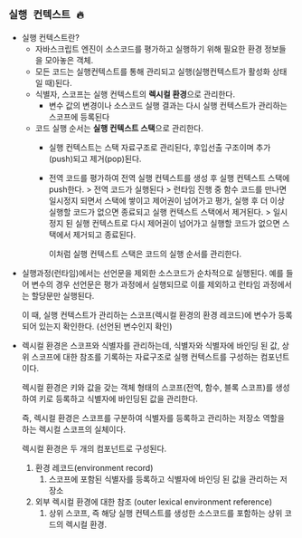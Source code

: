 ## `실행 컨텍스트 🔥`

- 실행 컨텍스트란?
  - 자바스크립트 엔진이 소스코드를 평가하고 실행하기 위해 필요한 환경 정보들을 모아놓은 객체.
  - 모든 코드는 실행컨텍스트를 통해 관리되고 실행(실행컨텍스트가 활성화 상태일 때)된다.
  - 식별자, 스코프는 실행 컨텍스트의 **렉시컬 환경**으로 관리한다.
      - 변수 값의 변경이나 소스코드 실행 결과는 다시 실행 컨텍스트가 관리하는 스코프에 등록된다
  - 코드 실행 순서는 **실행 컨텍스트 스택**으로 관리한다.
      - 실행 컨텍스트는 스택 자료구조로 관리된다, 후입선출 구조이며 추가(push)되고 제거(pop)된다.
      - 전역 코드를 평가하여 전역 실행 컨텍스트를 생성 후 실행 컨텍스트 스택에 push한다. > 전역 코드가 실행된다 > 런타임 진행 중 함수 코드를 만나면 일시정지 되면서 스택에 쌓이고 제어권이 넘어가고 평가, 실행 후 더 이상 실행할 코드가 없으면 종료되고 실행 컨텍스트 스택에서 제거된다. > 일시정지 된 실행 컨텍스트로 다시 제어권이 넘어가고 실행할 코드가 없으면 스택에서 제거되고 종료된다.  
        
        이처럼 실행 컨텍스트 스택은 코드의 실행 순서를 관리한다.  
    

+ 실행과정(런타임)에서는 선언문을 제외한 소스코드가 순차적으로 실행된다. 예를 들어 변수의 경우 선언문은 평가 과정에서 실행되므로 이를 제외하고 런타임 과정에서는 할당문만 실행된다.

  이 때, 실행 컨텍스트가 관리하는 스코프(렉시컬 환경의 환경 레코드)에 변수가 등록되어 있는지 확인한다. (선언된 변수인지 확인) 



+ 렉시컬 환경은 스코프와 식별자를 관리하는데, 식별자와 식별자에 바인딩 된 값, 상위 스코프에 대한 참조를 기록하는 자료구조로 실행 컨텍스트를 구성하는 컴포넌트이다.

  렉시컬 환경은 키와 값을 갖는 객체 형태의 스코프(전역, 함수, 블록 스코프)를 생성하여 키로 등록하고 식별자에 바인딩된 값을 관리한다. 

  즉, 렉시컬 환경은 스코프를 구분하여 식별자를 등록하고 관리하는 저장소 역할을 하는 렉시컬 스코프의 실체이다.

  렉시컬 환경은 두 개의 컴포넌트로 구성된다.

  1. 환경 레코드(environment record)
      1. 스코프에 포함된 식별자를 등록하고 식별자에 바인딩 된 값을 관리하는 저장소
  2. 외부 렉시컬 환경에 대한 참조 (outer lexical environment reference)
      1. 상위 스코프, 즉 해당 실행 컨텍스트를 생성한 소스코드를 포함하는 상위 코드의 렉시컬 환경.